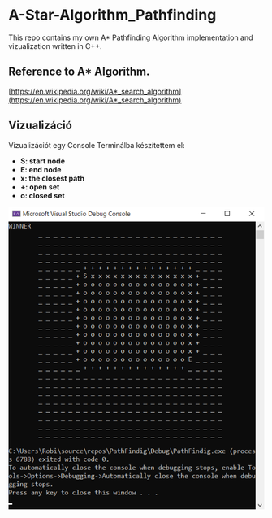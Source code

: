 # A-Star-Algorithm_Pathfinding
This repo contains my own A* Pathfinding Algorithm implementation and vizualization written in C++.
## Reference to A* Algorithm.
[https://en.wikipedia.org/wiki/A*_search_algorithm](https://en.wikipedia.org/wiki/A*_search_algorithm)
## Vizualizáció
Vizualizációt egy Console Terminálba készítettem el:
* **S: start node**
* **E: end node**
* **x: the closest path**
* **+: open set**
* **o: closed set**

![alt text](https://github.com/teaisawesome/A-Star-Algorithm_Pathfinding/blob/master/img/AStarAlgorithm_Vizualization.png "AStarAlgorithm_Vizualization")
